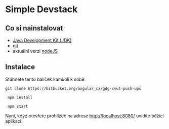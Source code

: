 # Simple Devstack #

## Co si nainstalovat
- [Java Development Kit (JDK)](http://www.oracle.com/technetwork/java/javase/downloads/index.html )
- [git](http://git-scm.com/downloads)
- aktuální verzi [nodeJS](https://nodejs.org/en/)

## Instalace

Stáhněte tento balíček kamkoli k sobě. 

```
git clone https://bitbucket.org/angular_cz/gdg-cvut-push-ups

 npm install

 npm start
```

Nyní, když otevřete prohlížeč na adrese [http://localhost:8080/](http://localhost:8080/) uvidíte běžící aplikaci.